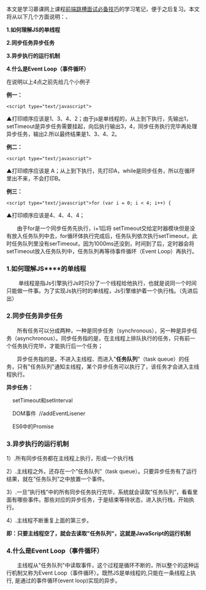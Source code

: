 本文是学习慕课网上课程[前端跳槽面试必备技巧](https://coding.imooc.com/class/evaluation/129.html#Anchor)的学习笔记，便于之后复习。本文将从以下几个方面说明：、

**1.如何理解JS的单线程**

**2.同步任务异步任务**

**3.异步执行的运行机制**

**4.什么是Event Loop（事件循环）**

在说明以上4点之前先给几个小例子

**例一：**

```
<script type="text/javascript">
```

▲打印顺序应该是1、3、4、2；由于js是单线程的，从上到下执行，先输出1，setTimeout是异步任务需要挂起，向后执行输出3，4，同步任务执行完毕再处理异步任务，输出2.所以最终结果是1、3、4、2。

**例二：**

```
<script type="text/javascript">
```

▲打印顺序应该是 A；从上到下执行，先打印A，while是同步任务，所以在循环里出不来，不会打印B。

**例三：**

```
<script type="text/javascript">for (var i = 0; i < 4; i++) {
```

▲打印顺序应该是4、4、4、4；

       由于for是一个同步任务先执行，i+1后将 setTimeout交给定时器模块但是没有放入任务队列中去，for循环体执行完成后，任务队列依次执行setTimeout，此时任务队列里没有serTimeout，因为1000ms还没到，时间到了后，定时器会将setTimeout放入任务队列中，任务队列再等待事件循环（Event Loop）再执行。

### **1.如何理解JS****的单线程**

        单线程是指Js引擎执行Js时只分了一个线程给他执行，也就是说同一个时间只能做一件事。为了实现Js执行时的单线程，Js引擎维护着一个执行栈。（先进后出）

### 2.**同步任务异步任务**

       所有任务可以分成两种，一种是同步任务（synchronous），另一种是异步任务（asynchronous）。同步任务指的是，在主线程上排队执行的任务，只有前一个任务执行完毕，才能执行后一个任务；

       异步任务指的是，不进入主线程、而进入"**任务队列**"（task queue）的任务，只有"任务队列"通知主线程，某个异步任务可以执行了，该任务才会进入主线程执行。

**异步任务：**

    setTimeout和setInterval

    DOM事件  //addEventLisener

    ES6中的Promise

### **3.异步执行的运行机制**

1）.所有同步任务都在主线程上执行，形成一个执行栈

2）.主线程之外，还存在一个”任务队列”（task queue）。只要异步任务有了运行结果，就在”任务队列”之中放置一个事件。

3）.一旦”执行栈”中的所有同步任务执行完毕，系统就会读取”任务队列”，看看里面有哪些事件。那些对应的异步任务，于是结束等待状态，进入执行栈，开始执行。

4）.主线程不断重复上面的第三步。

**即：只要主线程空了，就会去读取"任务队列"，这就是JavaScript的运行机制**

### **4.什么是Event Loop**（事件循环）

       主线程从"任务队列"中读取事件，这个过程是循环不断的，所以整个的这种运行机制又称为Event Loop（事件循环）。既然JS是单线程的,只能在一条线程上执行, 是通过的事件循环(event loop)实现的异步。